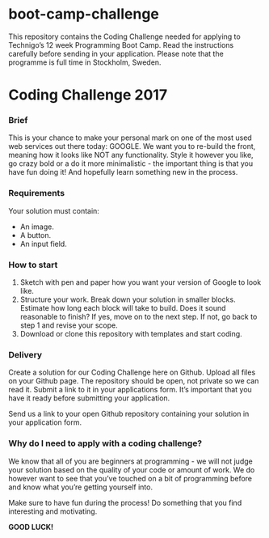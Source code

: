 # boot-camp-challenge
This repository contains the Coding Challenge needed for applying to Technigo’s 12 week Programming Boot Camp. Read the instructions carefully before sending in your application. Please note that the programme is full time in Stockholm, Sweden.

# Coding Challenge 2017

### Brief
This is your chance to make your personal mark on one of the most used web services out there today: GOOGLE. We want you to re-build the front, meaning how it looks like NOT any functionality. Style it however you like, go crazy bold or a do it more minimalistic - the important thing is that you have fun doing it! And hopefully learn something new in the process.

### Requirements
Your solution must contain:
* An image.
* A button.
* An input field.

### How to start
1. Sketch with pen and paper how you want your version of Google to look like. 
2. Structure your work. Break down your solution in smaller blocks. Estimate how long each block will take to build. Does it sound reasonable to finish? If yes, move on to the next step. If not, go back to step 1 and revise your scope.
3. Download or clone this repository with templates and start coding.

### Delivery
Create a solution for our Coding Challenge here on Github. Upload all files on your Github page. The repository should be open, not private so we can read it. Submit a link to it in your applications form. It’s important that you have it ready before submitting your application.

Send us a link to your open Github repository containing your solution in your application form. 

### Why do I need to apply with a coding challenge?
We know that all of you are beginners at programming - we will not judge your solution based on the quality of your code or amount of work. We do however want to see that you’ve touched on a bit of programming before and know what you’re getting yourself into.

Make sure to have fun during the process! Do something that you find interesting and motivating.

**GOOD LUCK!**


